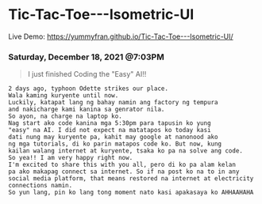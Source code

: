 # Tic-Tac-Toe---Isometric-UI

Live Demo: https://yummyfran.github.io/Tic-Tac-Toe---Isometric-UI/

### Saturday,  December  18, 2021 @7:03PM
> I just finished Coding the "Easy" AI!!


    2 days ago, typhoon Odette strikes our place.
    Wala kaming kuryente until now.
    Luckily, katapat lang ng bahay namin ang factory ng tempura
    and nakicharge kami kanina sa genrator nila.
    So ayon, na charge na laptop ko.
    Nag start ako code kanina mga 5:30pm para tapusin ko yung
    "easy" na AI. I did not expect na matatapos ko today kasi
    dati nung may kuryente pa, kahit may google at nanonood ako
    ng mga tutorials, di ko parin matapos code ko. But now, kung
    kailan walang internet at kuryente, tsaka ko pa na solve ang code.
    So yea!! I am very happy right now. 
    I'm excited to share this with you all, pero di ko pa alam kelan
    pa ako makapag connect sa internet. So if na post ko na to in any
    social media platform, that means restored na internet at electricity
    connections namin. 
    So yun lang, pin ko lang tong moment nato kasi apakasaya ko AHHAAHAHA
